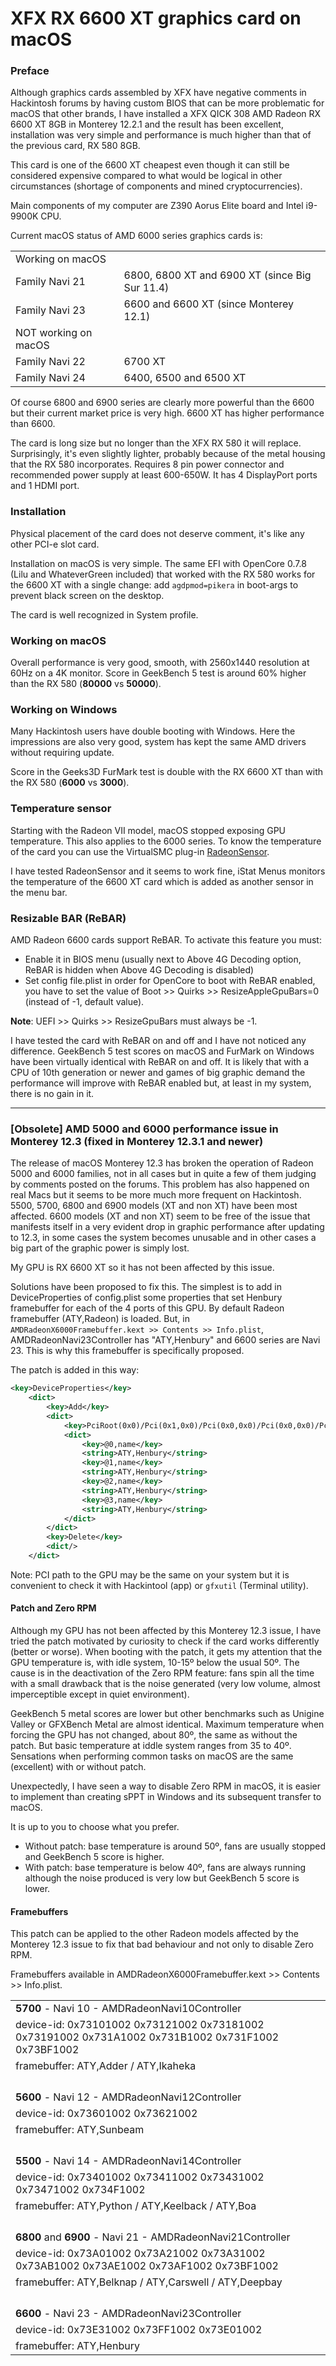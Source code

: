 # XFX RX 6600 XT graphics card on macOS

### Preface

Although graphics cards assembled by XFX have negative comments in Hackintosh forums by having custom BIOS that can be more problematic for macOS that other brands, I have installed a XFX QICK 308 AMD Radeon RX 6600 XT 8GB in Monterey 12.2.1 and the result has been excellent, installation was very simple and performance is much higher than that of the previous card, RX 580 8GB.

This card is one of the 6600 XT cheapest even though it can still be considered expensive compared to what would be logical in other circumstances (shortage of components and mined cryptocurrencies).

Main components of my computer are Z390 Aorus Elite board and Intel i9-9900K CPU.

Current macOS status of AMD 6000 series graphics cards is:

<table>
    <tr><td>Working on macOS</td></tr>
    <tr><td>Family Navi 21</td><td>6800, 6800 XT and 6900 XT (since Big Sur 11.4)</td></tr>
    <tr><td>Family Navi 23</td><td>6600 and 6600 XT (since Monterey 12.1)</td></tr>
    <tr><td>NOT working on macOS</td></tr>
    <tr><td>Family Navi 22</td><td>6700 XT</td></tr>
    <tr><td>Family Navi 24</td><td>6400, 6500 and 6500 XT</td></tr>
</table>

Of course 6800 and 6900 series are clearly more powerful than the 6600 but their current market price is very high. 6600 XT has higher performance than 6600.

The card is long size but no longer than the XFX RX 580 it will replace. Surprisingly, it's even slightly lighter, probably because of the metal housing that the RX 580 incorporates. Requires 8 pin power connector and recommended power supply at least 600-650W. It has 4 DisplayPort ports and 1 HDMI port.

### Installation

Physical placement of the card does not deserve comment, it's like any other PCI-e slot card.

Installation on macOS is very simple. The same EFI with OpenCore 0.7.8 (Lilu and WhateverGreen included) that worked with the RX 580 works for the 6600 XT with a single change: add `agdpmod=pikera` in boot-args to prevent black screen on the desktop.

The card is well recognized in System profile.

### Working on macOS

Overall performance is very good, smooth, with 2560x1440 resolution at 60Hz on a 4K monitor. Score in GeekBench 5 test is around 60% higher than the RX 580 (**80000** vs **50000**).

### Working on Windows

Many Hackintosh users have double booting with Windows. Here the impressions are also very good, system has kept the same AMD drivers without requiring update.

Score in the Geeks3D FurMark test is double with the RX 6600 XT than with the RX 580 (**6000** vs **3000**).

### Temperature sensor

Starting with the Radeon VII model, macOS stopped exposing GPU temperature. This also applies to the 6000 series. To know the temperature of the card you can use the VirtualSMC plug-in [RadeonSensor](https://github.com/ChefKissInc/RadeonSensor).

I have tested RadeonSensor and it seems to work fine, iStat Menus monitors the temperature of the 6600 XT card which is added as another sensor in the menu bar.

### Resizable BAR (ReBAR)

AMD Radeon 6600 cards support ReBAR. To activate this feature you must:

- Enable it in BIOS menu (usually next to Above 4G Decoding option, ReBAR is hidden when Above 4G Decoding is disabled)
- Set config file.plist in order for OpenCore to boot with ReBAR enabled, you have to set the value of Boot >> Quirks >> ResizeAppleGpuBars=0 (instead of -1, default value).

**Note**: UEFI >> Quirks >> ResizeGpuBars must always be -1.

I have tested the card with ReBAR on and off and I have not noticed any difference. GeekBench 5 test scores on macOS and FurMark on Windows have been virtually identical with ReBAR on and off.
It is likely that with a CPU of 10th generation or newer and games of big graphic demand the performance will improve with ReBAR enabled but, at least in my system, there is no gain in it.

---

### [Obsolete] AMD 5000 and 6000 performance issue in Monterey 12.3 (fixed in Monterey **12.3.1** and newer)

The release of macOS Monterey 12.3 has broken the operation of Radeon 5000 and 6000 families, not in all cases but in quite a few of them judging by comments posted on the forums. This problem has also happened on real Macs but it seems to be more much more frequent on Hackintosh. 5500, 5700, 6800 and 6900 models (XT and non XT) have been most affected. 6600 models (XT and non XT) seem to be free of the issue that manifests itself in a very evident drop in graphic performance after updating to 12.3, in some cases the system becomes unusable and in other cases a big part of the graphic power is simply lost.

My GPU is RX 6600 XT so it has not been affected by this issue.

Solutions have been proposed to fix this. The simplest is to add in DeviceProperties of config.plist some properties that set Henbury framebuffer for each of the 4 ports of this GPU. By default Radeon framebuffer (ATY,Radeon) is loaded. But, in `AMDRadeonX6000Framebuffer.kext >> Contents >> Info.plist`, AMDRadeonNavi23Controller has "ATY,Henbury" and 6600 series are Navi 23. This is why this framebuffer is specifically proposed.

The patch is added in this way: 

```xml
<key>DeviceProperties</key>
    <dict>
        <key>Add</key>
        <dict>
            <key>PciRoot(0x0)/Pci(0x1,0x0)/Pci(0x0,0x0)/Pci(0x0,0x0)/Pci(0x0,0x0)</key>
            <dict>
                <key>@0,name</key>
                <string>ATY,Henbury</string>
                <key>@1,name</key>
                <string>ATY,Henbury</string>
                <key>@2,name</key>
                <string>ATY,Henbury</string>
                <key>@3,name</key>
                <string>ATY,Henbury</string>
            </dict>
        </dict>
        <key>Delete</key>
        <dict/>
    </dict>
```

Note: PCI path to the GPU may be the same on your system but it is convenient to check it with Hackintool (app) or `gfxutil` (Terminal utility).

#### Patch and Zero RPM

Although my GPU has not been affected by this Monterey 12.3 issue, I have tried the patch motivated by curiosity to check if the card works differently (better or worse). When booting with the patch, it gets my attention that the GPU temperature is, with idle system, 10-15º below the usual 50º. The cause is in the deactivation of the Zero RPM feature: fans spin all the time with a small drawback that is the noise generated (very low volume, almost imperceptible except in quiet environment).

GeekBench 5 metal scores are lower but other benchmarks such as Unigine Valley or GFXBench Metal are almost identical. Maximum temperature when forcing the GPU has not changed, about 80º, the same as without the patch. But basic temperature at iddle system ranges from 35 to 40º. Sensations when performing common tasks on macOS are the same (excellent) with or without patch. 

Unexpectedly, I have seen a way to disable Zero RPM in macOS, it is easier to implement than creating sPPT in Windows and its subsequent transfer to macOS.

It is up to you to choose what you prefer.

- Without patch: base temperature is around 50º, fans are usually stopped and GeekBench 5 score is higher.
- With patch: base temperature is below 40º, fans are always running although the noise produced is very low but GeekBench 5 score is lower.

#### Framebuffers

This patch can be applied to the other Radeon models affected by the Monterey 12.3 issue to fix that bad behaviour and not only to disable Zero RPM.

Framebuffers available in AMDRadeonX6000Framebuffer.kext >> Contents >> Info.plist.

<table>
    <tr><td><b>5700</b> - Navi 10 - AMDRadeonNavi10Controller</td></tr>
    <tr><td>device-id: 0x73101002 0x73121002 0x73181002 0x73191002 0x731A1002 0x731B1002 0x731F1002 0x73BF1002</td></tr>
    <tr><td>framebuffer: ATY,Adder / ATY,Ikaheka</td></tr>
    <tr><td height="24"></td></tr>
    <tr><td><b>5600</b> - Navi 12 - AMDRadeonNavi12Controller</td></tr>
    <tr><td>device-id: 0x73601002 0x73621002</td></tr>
    <tr><td>framebuffer: ATY,Sunbeam</td></tr>
    <tr><td height="24"></td></tr>
    <tr><td><b>5500</b> - Navi 14 - AMDRadeonNavi14Controller</td></tr>
    <tr><td>device-id: 0x73401002 0x73411002 0x73431002 0x73471002 0x734F1002</td></tr>
    <tr><td>framebuffer: ATY,Python / ATY,Keelback / ATY,Boa</td></tr>
    <tr><td height="24"></td></tr>
    <tr><td><b>6800</b> and <b>6900</b> - Navi 21 - AMDRadeonNavi21Controller</td></tr>
    <tr><td>device-id: 0x73A01002 0x73A21002 0x73A31002 0x73AB1002 0x73AE1002 0x73AF1002 0x73BF1002</td></tr>
    <tr><td>framebuffer: ATY,Belknap / ATY,Carswell / ATY,Deepbay</td></tr>
    <tr><td height="24"></td></tr>
    <tr><td><b>6600</b> - Navi 23 - AMDRadeonNavi23Controller</td></tr>
    <tr><td>device-id: 0x73E31002 0x73FF1002 0x73E01002</td></tr>
    <tr><td>framebuffer: ATY,Henbury</td></tr>
</table>
